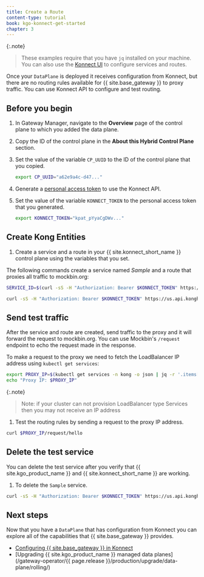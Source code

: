 ```yaml
---
title: Create a Route
content-type: tutorial
book: kgo-konnect-get-started
chapter: 3
---
```


{:.note}
> These examples require that you have `jq` installed on your machine. You can also use the [Konnect UI](https://cloud.konghq.com) to configure services and routes.

Once your `DataPlane` is deployed it receives configuration from Konnect, but there are no routing rules available for {{ site.base_gateway }} to proxy traffic. You can use Konnect API to configure and test routing.

## Before you begin

1. In Gateway Manager, navigate to the **Overview** page of the control plane to which you added the data plane.
1. Copy the ID of the control plane in the **About this Hybrid Control Plane** section.
1. Set the value of the variable `CP_UUID` to the ID of the control plane that you copied.

    ```bash
    export CP_UUID="a62e9a4c-d47..."
    ```

1. Generate a [personal access token](https://cloud.konghq.com/global/account/tokens) to use the Konnect API.
1. Set the value of the variable `KONNECT_TOKEN` to the personal access token that you generated.

    ```bash
    export KONNECT_TOKEN="kpat_pYyaCgDWv..."
    ```

## Create Kong Entities

1.  Create a service and a route in your {{ site.konnect_short_name }} control plane using the variables that you set.

The following commands create a service named _Sample_ and a route that proxies all traffic to mockbin.org:

```bash
SERVICE_ID=$(curl -sS -H "Authorization: Bearer $KONNECT_TOKEN" https://us.api.konghq.com/v2/control-planes/$CP_UUID/core-entities/services -d name=Sample -d url=https://mockbin.org | jq -r .id)

curl -sS -H "Authorization: Bearer $KONNECT_TOKEN" https://us.api.konghq.com/v2/control-planes/$CP_UUID/core-entities/services/$SERVICE_ID/routes -d "paths[]=/"
```

## Send test traffic

After the service and route are created, send traffic to the proxy and it will forward the request to mockbin.org. You can use Mockbin's `/request` endpoint to echo the request made in the response.

To make a request to the proxy we need to fetch the LoadBalancer IP address using `kubectl get services`:

```bash
export PROXY_IP=$(kubectl get services -n kong -o json | jq -r '.items[] | .status.loadBalancer?|.ingress[]?|.ip')
echo "Proxy IP: $PROXY_IP"
```

{:.note}
> Note: if your cluster can not provision LoadBalancer type Services then you may not receive an IP address

1. Test the routing rules by sending a request to the proxy IP address.

```bash
curl $PROXY_IP/request/hello
```

## Delete the test service

You can delete the test service after you verify that {{ site.kgo_product_name }} and {{ site.konnect_short_name }} are working.

1.  To delete the `Sample` service.

```bash
curl -sS -H "Authorization: Bearer $KONNECT_TOKEN" https://us.api.konghq.com/v2/runtime-groups/$CP_UUID/core-entities/services/$SERVICE_ID -X DELETE
```

## Next steps

Now that you have a `DataPlane` that has configuration from Konnect you can explore all of the capabilities that {{ site.base_gateway }} provides.

* [Configuring {{ site.base_gateway }} in Konnect](/konnect/runtime-manager/configuration/)
* [Upgrading {{ site.kgo_product_name }} managed data planes](/gateway-operator/{{ page.release }}/production/upgrade/data-plane/rolling/)